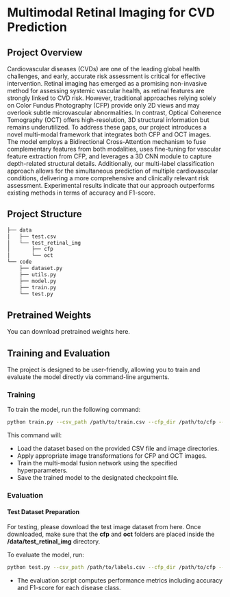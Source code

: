 # Multimodal Retinal Imaging for CVD Prediction

## Project Overview
Cardiovascular diseases (CVDs) are one of the leading global health challenges, and early, accurate risk assessment is critical for effective intervention. Retinal imaging has emerged as a promising non-invasive method for assessing systemic vascular health, as retinal features are strongly linked to CVD risk. However, traditional approaches relying solely on Color Fundus Photography (CFP) provide only 2D views and may overlook subtle microvascular abnormalities. In contrast, Optical Coherence Tomography (OCT) offers high-resolution, 3D structural information but remains underutilized. To address these gaps, our project introduces a novel multi-modal framework that integrates both CFP and OCT images. The model employs a Bidirectional Cross-Attention mechanism to fuse complementary features from both modalities, uses fine-tuning for vascular feature extraction from CFP, and leverages a 3D CNN module to capture depth-related structural details. Additionally, our multi-label classification approach allows for the simultaneous prediction of multiple cardiovascular conditions, delivering a more comprehensive and clinically relevant risk assessment. Experimental results indicate that our approach outperforms existing methods in terms of accuracy and F1-score.

## Project Structure
```bash
├── data
│   ├── test.csv
│   └── test_retinal_img
│       ├── cfp
│       └── oct
└── code
    ├── dataset.py
    ├── utils.py
    ├── model.py
    ├── train.py
    └── test.py
```

## Pretrained Weights
You can download pretrained weights here.

## Training and Evaluation
The project is designed to be user-friendly, allowing you to train and evaluate the model directly via command-line arguments.

### Training
To train the model, run the following command:
```bash
python train.py --csv_path /path/to/train.csv --cfp_dir /path/to/cfp --oct_dir /path/to/oct --epochs 150 --batch_size 16 --num_workers 8 --save_path model_checkpoint.pth
```

This command will:

* Load the dataset based on the provided CSV file and image directories.
* Apply appropriate image transformations for CFP and OCT images.
* Train the multi-modal fusion network using the specified hyperparameters.
* Save the trained model to the designated checkpoint file.

### Evaluation

#### Test Dataset Preparation
For testing, please download the test image dataset from here. Once downloaded, make sure that the **cfp** and **oct** folders are placed inside the **/data/test_retinal_img** directory.

To evaluate the model, run:
```bash
python test.py --csv_path /path/to/labels.csv --cfp_dir /path/to/cfp --oct_dir /path/to/oct --model_path model_checkpoint.pth --batch_size 16 --num_workers 8
```

* The evaluation script computes performance metrics including accuracy and F1-score for each disease class.


